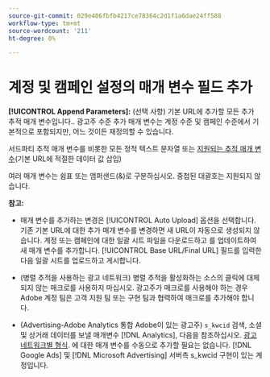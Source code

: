 ```yaml
---
source-git-commit: 029e406fbfb4217ce78364c2d1f1a6dae24ff588
workflow-type: tm+mt
source-wordcount: '211'
ht-degree: 0%

---
```

# 계정 및 캠페인 설정의 매개 변수 필드 추가

**[!UICONTROL Append Parameters]:** (선택 사항) 기본 URL에 추가할 모든 추가 추적 매개 변수입니다.<!-- When account uses setting append_param_to_tt_fus, then we add append parameters to the tracking templates OR the landing page suffixes instead (not sure how we determine which) -->. 광고주 수준 추가 매개 변수는 계정 수준 및 캠페인 수준에서 기본적으로 포함되지만, 어느 것이든 재정의할 수 있습니다.

서드파티 추적 매개 변수를 비롯한 모든 정적 텍스트 문자열 또는 [지원되는 추적 매개 변수](/help/search-social-commerce/tracking/click-tracking-urls-optional-parameters.md)(기본 URL에 적절한 데이터 값 삽입)

여러 매개 변수는 쉼표 또는 앰퍼샌드(&amp;)로 구분하십시오. 중첩된 대괄호는 지원되지 않습니다.

**참고:**

* 매개 변수를 추가하는 변경은 [!UICONTROL Auto Upload] 옵션을 선택합니다. 기존 기본 URL에 대한 추가 매개 변수를 변경하면 새 URL이 자동으로 생성되지 않습니다. 계정 또는 캠페인에 대한 일괄 시트 파일을 다운로드하고 를 업데이트하여 새 매개 변수를 추가합니다. [!UICONTROL Base URL/Final URL] 필드를 입력한 다음 일괄 시트를 업로드하고 게시합니다.

* (병렬 추적을 사용하는 광고 네트워크) 병렬 추적을 활성화하는 소스의 클릭에 대체되지 않는 매크로를 사용하지 마십시오. 광고주가 매크로를 사용해야 하는 경우 Adobe 계정 팀은 고객 지원 팀 또는 구현 팀과 협력하여 매크로를 추가해야 합니다.

* (Advertising-Adobe Analytics 통합 Adobe이 있는 광고주) `s_kwcid` 검색, 소셜 및 상거래 데이터를 보낼 매개변수 [!DNL Analytics], 다음을 참조하십시오. [광고 네트워크별 형식](/help/search-social-commerce/tracking/skwcid-tracking-parameter.md). 에 대한 매개 변수를 수동으로 추가할 필요는 없습니다. [!DNL Google Ads] 및 [!DNL Microsoft Advertising] 서버측 s\_kwcid 구현이 있는 계정입니다.
